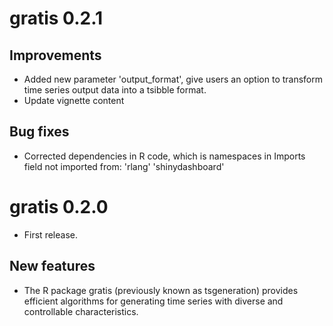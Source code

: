 
# gratis 0.2.1

## Improvements

* Added new parameter 'output_format', give users an option to transform time series output data into a tsibble format. 
* Update vignette content 

## Bug fixes

* Corrected dependencies in R code, which is namespaces in Imports field not imported from: 'rlang' 'shinydashboard'
  
# gratis 0.2.0

* First release.

## New features

* The R package gratis (previously known as tsgeneration) provides efficient algorithms for generating time series with diverse and controllable characteristics.
